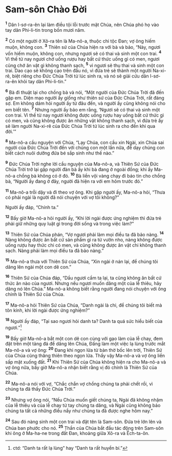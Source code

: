 # Sam-sôn Chào Ðời
<sup><b>1</b></sup> Dân I-sơ-ra-ên lại làm điều tội lỗi trước mặt Chúa, nên Chúa phó họ vào tay dân Phi-li-tin trong bốn mươi năm.

<sup><b>2</b></sup> Có một người ở Xô-ra tên là Ma-nô-a, thuộc chi tộc Ðan; vợ ông hiếm muộn, không con. <sup><b>3</b></sup> Thiên sứ của Chúa hiện ra với bà và bảo, “Này, ngươi vốn hiếm muộn, không con, nhưng ngươi sẽ có thai và sinh một con trai. <sup><b>4</b></sup> Vì thế từ nay ngươi chớ uống rượu hay bất cứ thức uống gì có men, ngươi cũng chớ ăn vật gì không thanh sạch, <sup><b>5</b></sup> vì ngươi sẽ thụ thai và sinh một con trai. Dao cạo sẽ không cạo trên đầu nó, vì đứa trẻ sẽ thành một người Na-xi-rê, biệt riêng cho Ðức Chúa Trời từ lúc sinh ra, và nó sẽ giải cứu dân I-sơ-ra-ên khỏi tay dân Phi-li-tin.”

<sup><b>6</b></sup> Bà đi thuật lại cho chồng bà và nói, “Một người của Ðức Chúa Trời đã đến gặp em. Diện mạo người ấy giống như thiên sứ của Ðức Chúa Trời, rất đáng sợ. Em không dám hỏi người ấy từ đâu đến, và người ấy cũng không nói cho em biết tên. <sup><b>7</b></sup> Nhưng người ấy bảo em rằng, ‘Ngươi sẽ có thai và sinh một con trai. Vì thế từ nay ngươi không được uống rượu hay uống bất cứ thức gì có men, và cũng không được ăn những vật không thanh sạch, vì đứa trẻ ấy sẽ làm người Na-xi-rê của Ðức Chúa Trời từ lúc sinh ra cho đến khi qua đời.’”

<sup><b>8</b></sup> Ma-nô-a cầu nguyện với Chúa, “Lạy Chúa, con cầu xin Ngài, xin Chúa sai người của Ðức Chúa Trời đến với chúng con một lần nữa, để dạy chúng con biết cách nuôi dưỡng đứa bé sắp sinh như thế nào.”

<sup><b>9</b></sup> Ðức Chúa Trời nghe lời cầu nguyện của Ma-nô-a, và Thiên Sứ của Ðức Chúa Trời trở lại gặp người đàn bà ấy khi bà đang ở ngoài đồng; khi ấy Ma-nô-a chồng bà không có ở đó. <sup><b>10</b></sup> Bà liền vội vàng chạy đi báo tin cho chồng bà, “Người ấy đang ở đây, người đã hiện ra với em hôm trước đó.”

<sup><b>11</b></sup> Ma-nô-a trỗi dậy và đi theo vợ ông. Khi gặp người ấy, Ma-nô-a hỏi, “Thưa có phải ngài là người đã nói chuyện với vợ tôi không?”

Người ấy đáp, “Chính ta.”

<sup><b>12</b></sup> Bấy giờ Ma-nô-a hỏi người ấy, “Khi lời ngài được ứng nghiệm thì đứa trẻ phải giữ những quy luật gì trong đời sống và trong việc làm?”

<sup><b>13</b></sup> Thiên Sứ của Chúa phán, “Vợ ngươi phải làm mọi điều ta đã bảo nàng. <sup><b>14</b></sup> Nàng không được ăn bất cứ sản phẩm gì ra từ vườn nho, nàng không được uống rượu hay thức chi có men, và cũng không được ăn vật chi không thanh sạch. Nàng phải làm mọi điều ta đã bảo nàng.”

<sup><b>15</b></sup> Ma-nô-a thưa với Thiên Sứ của Chúa, “Xin ngài ở nán lại, để chúng tôi dâng lên ngài một con dê con.”

<sup><b>16</b></sup> Thiên Sứ của Chúa đáp, “Dầu ngươi cầm ta lại, ta cũng không ăn bất cứ thức ăn nào của ngươi. Nhưng nếu ngươi muốn dâng một của lễ thiêu, hãy dâng nó lên Chúa.” Ma-nô-a không biết rằng người đang nói chuyện với ông chính là Thiên Sứ của Chúa.

<sup><b>17</b></sup> Ma-nô-a hỏi Thiên Sứ của Chúa, “Danh ngài là chi, để chúng tôi biết mà tôn kính, khi lời ngài được ứng nghiệm?”

<sup><b>18</b></sup> Người ấy đáp, “Tại sao ngươi hỏi danh ta? Danh ta quá sức hiểu biết của ngươi.”[^1]

<sup><b>19</b></sup> Bấy giờ Ma-nô-a bắt một con dê con cùng với gạo làm của lễ chay, đem đặt trên một tảng đá để dâng lên Chúa, Ðấng làm một việc lạ lùng trước mắt Ma-nô-a và vợ ông: <sup><b>20</b></sup> Ðang khi ngọn lửa từ bàn thờ bốc lên trời, Thiên Sứ của Chúa cũng thăng thiên theo ngọn lửa. Thấy vậy Ma-nô-a và vợ ông liền sấp mặt xuống đất. <sup><b>21</b></sup> Khi Thiên Sứ của Chúa không hiện ra cho Ma-nô-a và vợ ông nữa, bấy giờ Ma-nô-a nhận biết rằng vị đó chính là Thiên Sứ của Chúa.

<sup><b>22</b></sup> Ma-nô-a nói với vợ, “Chắc chắn vợ chồng chúng ta phải chết rồi, vì chúng ta đã thấy Ðức Chúa Trời.”

<sup><b>23</b></sup> Nhưng vợ ông nói, “Nếu Chúa muốn giết chúng ta, Ngài đã không nhậm của lễ thiêu và của lễ chay từ tay chúng ta dâng, và Ngài cũng không bảo chúng ta tất cả những điều nầy như chúng ta đã được nghe hôm nay.”

<sup><b>24</b></sup> Sau đó nàng sinh một con trai và đặt tên là Sam-sôn. Ðứa trẻ lớn lên và Chúa ban phước cho nó. <sup><b>25</b></sup> Thần của Chúa bắt đầu tác động trên Sam-sôn khi ông ở Ma-ha-ne trong đất Ðan, khoảng giữa Xô-ra và Ếch-ta-ôn.

[^1]: ctd: “Danh ta rất lạ lùng” hay “Danh ta rất huyền bí.”